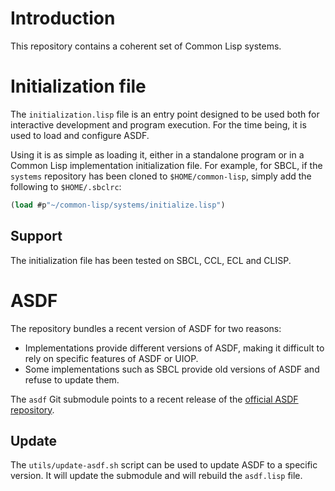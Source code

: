 
# Introduction
This repository contains a coherent set of Common Lisp systems.

# Initialization file
The `initialization.lisp` file is an entry point designed to be used both for
interactive development and program execution. For the time being, it is used
to load and configure ASDF.

Using it is as simple as loading it, either in a standalone program or in a
Common Lisp implementation initialization file. For example, for SBCL, if the
`systems` repository has been cloned to `$HOME/common-lisp`, simply add
the following to `$HOME/.sbclrc`:

```lisp
(load #p"~/common-lisp/systems/initialize.lisp")
```

## Support
The initialization file has been tested on SBCL, CCL, ECL and CLISP.

# ASDF
The repository bundles a recent version of ASDF for two reasons:
- Implementations provide different versions of ASDF, making it difficult to
  rely on specific features of ASDF or UIOP.
- Some implementations such as SBCL provide old versions of ASDF and refuse to
  update them.

The `asdf` Git submodule points to a recent release of the [official ASDF
repository](https://gitlab.common-lisp.net/asdf/asdf).

## Update
The `utils/update-asdf.sh` script can be used to update ASDF to a specific
version. It will update the submodule and will rebuild the `asdf.lisp` file.
